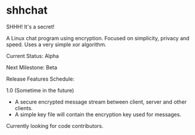 shhchat
=======

SHHH! It's a secret!

A Linux chat program using encryption. Focused on simplicity, privacy and speed. Uses a very simple xor algorithm.

Current Status: Alpha

Next Milestone: Beta



Release Features Schedule:

1.0 (Sometime in the future)

* A secure encrypted message stream between client, server and other clients.
* A simple key file will contain the encryption key used for messages.


Currently looking for code contributors.
